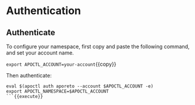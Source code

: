 # Authentication

## Authenticate

To configure your namespace, first copy and paste
the following command, and set your account name.

```export APOCTL_ACCOUNT=your-account```{{copy}}

Then authenticate:

```
eval $(apoctl auth aporeto --account $APOCTL_ACCOUNT -e)
export APOCTL_NAMESPACE=$APOCTL_ACCOUNT
```{{execute}}
